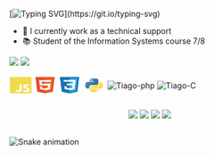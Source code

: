 [![Typing SVG](https://readme-typing-svg.demolab.com?font=Poppins&size=27&pause=1000&color=0031FF&center=true&vCenter=true&multiline=true&width=435&lines=Hello+my+name+is+Tiago+Santos;Welcome+to+my+GitHub!!!)](https://git.io/typing-svg)

- 💼 I currently work as a technical support
- 📚 Student of the Information Systems course 7/8

<div align= "left">
  <a href="https://github.com/tiagosts99"></a>
  <img height="180em" src="https://github-readme-stats.vercel.app/api?username=tiagosts99&show_icons=true&theme=github_dark&include_all_commits=true&count_private=true"/>
  <img height="180em" src="https://github-readme-stats.vercel.app/api/top-langs/?username=tiagosts99&layout=compact&langs_count=7&theme=github_dark"/>
</div>
<div aling= "center" style="display: inline_block" ><br>
  <img align="center" alt="Tiago-Js" height="30" width="40" src="https://raw.githubusercontent.com/devicons/devicon/master/icons/javascript/javascript-plain.svg">
  <img align="center" alt="Tiago-HTML" height="30" width="40" src="https://raw.githubusercontent.com/devicons/devicon/master/icons/html5/html5-original.svg">
  <img align="center" alt="Tiago-CSS" height="30" width="40" src="https://raw.githubusercontent.com/devicons/devicon/master/icons/css3/css3-original.svg">
  <img align="center" alt="Tiago-Python" height="30" width="40" src="https://raw.githubusercontent.com/devicons/devicon/master/icons/python/python-original.svg">
  <img align="center" alt="Tiago-php" height="30" width="40" src="https://cdn.jsdelivr.net/gh/devicons/devicon/icons/php/php-original.svg" />
  <img align="center" alt="Tiago-C" height="30" width="40" src="https://cdn.jsdelivr.net/gh/devicons/devicon/icons/c/c-original.svg" />
</div>
  
  ##
  
<div align= "center"> 

  <a href="https://twitter.com/Kiritoofps"><img src="https://img.shields.io/badge/Twitter-1DA1F2?style=for-the-badge&logo=twitter&logoColor=white"></a>
  <a href="https://www.linkedin.com/in/tiago-santos-973218156/"><img src="https://img.shields.io/badge/LinkedIn-0077B5?style=for-the-badge&logo=linkedin&logoColor=white"></a>
  <a href="https://www.codewars.com/users/Tiagosts"><img src="https://img.shields.io/badge/Codewars-B1361E?style=for-the-badge&logo=Codewars&logoColor=white"></a>
  <a href="https://br.pinterest.com/tiagosamuel_sts/"><img src="https://img.shields.io/badge/Pinterest-%23E60023.svg?&style=for-the-badge&logo=Pinterest&logoColor=white"></a>

</div>
  
 ##
 
 ![Snake animation](https://github.com/tiagosts99/tiagosts99/blob/output/github-contribution-grid-snake.svg)

